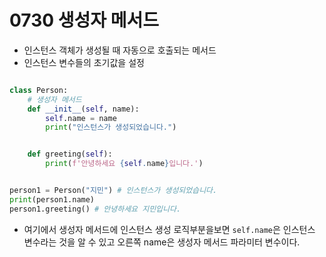 # 0730 생성자 메서드

- 인스턴스 객체가 생성될 때 자동으로 호출되는 메서드
- 인스턴스 변수들의 초기값을 설정

```py

class Person:
    # 생성자 메서드
    def __init__(self, name):
        self.name = name
        print("인스턴스가 생성되었습니다.")


    def greeting(self):
        print(f'안녕하세요 {self.name}입니다.')


person1 = Person("지민") # 인스턴스가 생성되었습니다.
print(person1.name)
person1.greeting() # 안녕하세요 지민입니다.

```

- 여기에서 생성자 메서드에 인스턴스 생성 로직부분을보면 `self.name`은 인스턴스 변수라는 것을 알 수 있고 오른쪽 name은 생성자 메서드 파라미터 변수이다.

